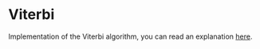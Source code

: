# Viterbi
Implementation of the Viterbi algorithm, you can read an explanation [here](https://www.cis.upenn.edu/~cis2620/notes/Example-Viterbi-DNA.pdf).
